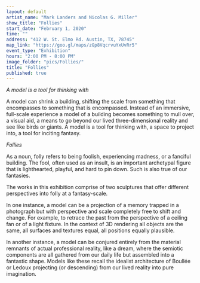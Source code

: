 ```yaml
---
layout: default
artist_name: "Mark Landers and Nicolas G. Miller"
show_title: "Follies"
start_date: "February 1, 2020"
time: ""
address: "412 W. St. Elmo Rd. Austin, TX, 78745"
map_link: "https://goo.gl/maps/zGp8VqcrvuYxUvRr5"
event_type: "Exhibition"
hours: "2:00 PM - 8:00 PM"
image_folder: "pics/Follies/"
title: "Follies"
published: true
---
```

*A model is a tool for thinking with*

A model can shrink a building, shifting the scale from something that encompasses to something that is encompassed. Instead of an immersive, full-scale experience a model of a building becomes something to mull over, a visual aid, a means to go beyond our lived three-dimensional reality and see like birds or giants. A model is a tool for thinking with, a space to project into, a tool for inciting fantasy. 

*Follies*

As a noun, folly refers to being foolish, experiencing madness, or a fanciful building.  The fool, often used as an insult, is an important archetypal figure that is lighthearted, playful, and hard to pin down. Such is also true of our fantasies. 

The works in this exhibition comprise of two sculptures that offer different perspectives into folly at a fantasy-scale. 

In one instance, a model can be a projection of a memory trapped in a photograph but with perspective and scale completely free to shift and change. For example, to retrace the past from the perspective of a ceiling fan or of a light fixture. In the context of 3D rendering all objects are the same, all surfaces and textures equal, all positions equally plausible. 

In another instance, a model can be conjured entirely from the material remnants of actual professional reality, like a dream, where the semiotic components are all gathered from our daily life but assembled into a fantastic shape. Models like these recall the idealist architecture of Boullée or Ledoux projecting (or descending) from our lived reality into pure imagination. 

<!-- >**Nicolas G. Miller** is an artist and writer living in Los Angeles, California. His artworks stage an encounter with the coiled unconscious tensions of contemporary space. -->

